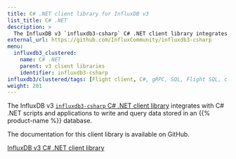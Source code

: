 ```yaml
---
title: C# .NET client library for InfluxDB v3
list_title: C# .NET
description: >
  The InfluxDB v3 `influxdb3-csharp` C# .NET client library integrates with C# .NET scripts and applications to write and query data stored in an InfluxDB Clustered database.
external_url: https://github.com/InfluxCommunity/influxdb3-csharp
menu:
  influxdb3_clustered:
    name: C# .NET
    parent: v3 client libraries
    identifier: influxdb3-csharp
influxdb3/clustered/tags: [Flight client, C#, gRPC, SQL, Flight SQL, client libraries]
weight: 201
---
```


The InfluxDB v3 [`influxdb3-csharp` C# .NET client library](https://github.com/InfluxCommunity/influxdb3-csharp) integrates with C# .NET scripts and applications
to write and query data stored in an {{% product-name %}} database.

The documentation for this client library is available on GitHub.

<a href="https://github.com/InfluxCommunity/influxdb3-csharp" target="_blank" class="btn github">InfluxDB v3 C# .NET client library</a>
